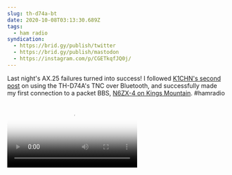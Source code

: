 ```yaml
---
slug: th-d74a-bt
date: 2020-10-08T03:13:30.689Z
tags:
  - ham radio
syndication:
  - https://brid.gy/publish/twitter
  - https://brid.gy/publish/mastodon
  - https://instagram.com/p/CGETkqfJQ0j/
---
```

Last night's AX.25 failures turned into success! I followed [K1CHN's second post](https://www.k1chn.com/posts/winlink-th-d74a-now-with-more-bluetooth/) on using the TH-D74A's TNC over Bluetooth, and successfully made my first connection to a packet BBS, [N6ZX-4 on Kings Mountain](http://www.kingsmountainonline.com/community/radio-club). #hamradio

<video class="u-video" controls="controls"
       src="/images/packet.mp4" 
       poster="/images/packet.jpg">
recording of a packet radio connection to a BBS</video>